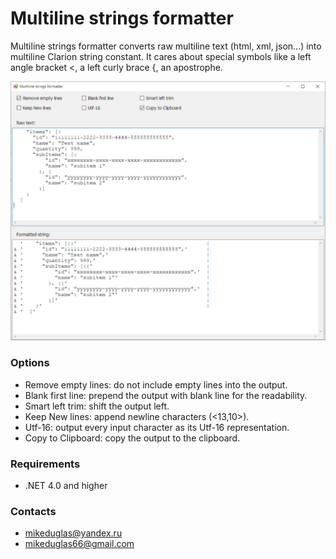 # Multiline strings formatter
Multiline strings formatter converts raw multiline text (html, xml, json...) into multiline Clarion string constant.
It cares about special symbols like a left angle bracket <, a left curly brace {, an apostrophe.

![mlsfmt](https://github.com/mikeduglas/Multiline-strings-formatter/blob/master/screenshots/mlsfmt.png?raw=true)     

### Options
- Remove empty lines: do not include empty lines into the output.
- Blank first line: prepend the output with blank line for the readability.
- Smart left trim: shift the output left.
- Keep New lines: append newline characters (<13,10>).
- Utf-16: output every input character as its Utf-16 representation.
- Copy to Clipboard: copy the output to the clipboard.

### Requirements
- .NET 4.0 and higher

### Contacts
- <mikeduglas@yandex.ru>
- <mikeduglas66@gmail.com> 
 